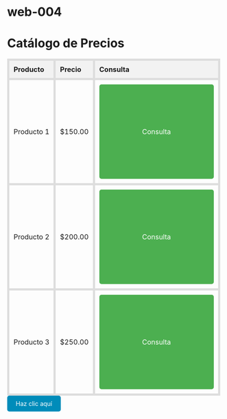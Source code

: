 # web-004
<!DOCTYPE html>
<html lang="es">
<head>
    <meta charset="UTF-8">
    <meta name="viewport" content="width=device-width, initial-scale=5.0">
    <title>Catálogo de Precios</title>
    <style>
        .catalogo {
            width: 100%;
            margin: 0 auto;
            border-collapse: collapse;
        }
        .catalogo th, .catalogo td {
            border: 5px solid #ddd;
            padding: 10px;
            text-align: left;
        }
        .catalogo th {
            background-color: #f2f2f2;
        }
        .boton-consulta {
            display: inline-block;
            padding: 100px 100px;
            background-color: #4CAF50; /* Color del botón */
            color: white; /* Color del texto */
            text-decoration: none;
            border-radius: 5px;
            transition: background-color 0.3s ease;
        }
        .boton-consulta:hover {
            background-color: #45a049; /* Color al pasar el mouse */
        }
    </style>
</head>
<body>
    <h1>Catálogo de Precios</h1>
    <table class="catalogo">
        <tr>
            <th>Producto</th>
            <th>Precio</th>
            <th>Consulta</th>
        </tr>
        <tr>
            <td>Producto 1</td>
            <td>$150.00</td>
            <td><a href="https://ice200626.github.io/web-005/" class="boton-consulta">Consulta</a></td>
        </tr>
        <tr>
            <td>Producto 2</td>
            <td>$200.00</td>
            <td><a href="https://ice200626.github.io/web-005/" class="boton-consulta">Consulta</a></td>
        </tr>
        <tr>
            <td>Producto 3</td>
            <td>$250.00</td>
            <td><a href="https://ice200626.github.io/web-005/" class="boton-consulta">Consulta</a></td>
        </tr>
    </table>
</body>
</html>






<!DOCTYPE html>
<html lang="es">
<head>
    <meta charset="UTF-8">
    <meta name="viewport" content="width=device-width, initial-scale=1.0">
    <title>Botón con Hipervínculo</title>
</head>
<body>
    <a href="https://www.ejemplo.com" style="display: inline-block; padding: 10px 20px; background-color: #008CBA; color: white; text-decoration: none; border-radius: 5px;">Haz clic aquí</a>
</body>
</html>
